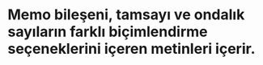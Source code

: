 # Memo bileşeni, tamsayı ve ondalık sayıların farklı biçimlendirme seçeneklerini içeren metinleri içerir.






